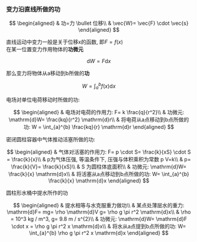 ### 变力沿直线所做的功

$$
\begin{aligned}
	& 功=力 \bullet 位移\\
	& \vec{W}= \vec{F} \cdot \vec{s}
\end{aligned}
$$

直线运动中变力一般是关于位移x的函数, 即$F=f(x)$ <BR>
在某一位置变力作用物体的**功微元**

$$
\mathrm{d}W= F \mathrm{d}x
$$

那么变力将物体从a移动到b所做的**功**

$$
W= \int_{a}^{b} f(x) \mathrm{d}x
$$

电场对单位电荷移动时所做的功:

$$
\begin{aligned}
	& 电场对电荷的作用力: F= k \frac{q}{r^2}\\
	& 功微元: \mathrm{d}W= \frac{kq}{r^2} \mathrm{d}r\\
	& 将电荷从a点移动到b点所做的功: W = \int_{a}^{b} \frac{kq}{r} \mathrm{d}r
\end{aligned}
$$

密闭圆柱容器中气体推动活塞所做的功:

$$
\begin{aligned}
	& 气体对活塞的作用力: F= p \cdot S= \frac{k}{xS} \cdot S = \frac{k}{x}\\
	& p为气体压强, 等温条件下, 压强与体积乘积为常数 p V=k\\
	& p= \frac{k}{V}= \frac{k}{xS}\\
	& S 为圆柱体底面积\\
	& 功微元: \mathrm{d}W= \frac{k}{x} \mathrm{d}x\\
	& 将活塞从a点移动到b点所做的功: W= \int_{a}^{b} \frac{k}{x} \mathrm{d}x
\end{aligned}
$$

圆柱形水桶中提水所作的功

$$
\begin{aligned}
	& 提水相等与水克服重力做功\\
	& 某点处薄层水的重力: \mathrm{d}F= mg= \rho \mathrm{d}V g= \rho g \pi r^2 \mathrm{d}x\\
	& \rho = 10^3 kg / m^3, g= 9.8 m / s^{2}\\
	& 功微元: \mathrm{d}W= \mathrm{d}F \cdot  x = \rho g \pi r^2 x \mathrm{d}x\\
	& 将水从a点提到b点所做的功: W= \int_{a}^{b} \rho g \pi r^2 x \mathrm{d}x
\end{aligned}
$$
